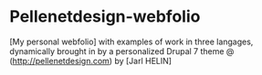 Pellenetdesign-webfolio
=======================
[My personal webfolio] with examples of work in three langages, dynamically brought in by a personalized Drupal 7 theme @ (http://pellenetdesign.com) by [Jarl HELIN]




